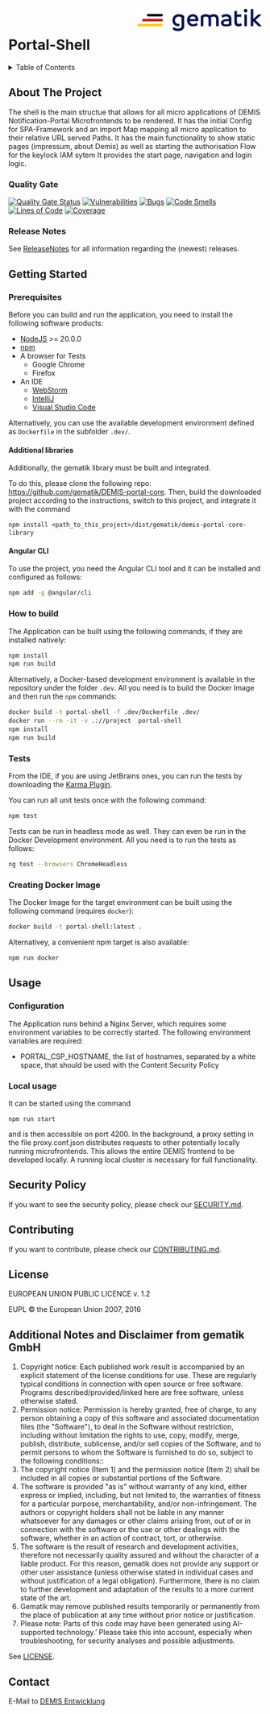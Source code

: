 <img align="right" width="250" height="47" src="./media/Gematik_Logo_Flag.png"/> <br/>


# Portal-Shell

<details>
  <summary>Table of Contents</summary>
  <ol>
    <li>
      <a href="#about-the-project">About The Project</a>
       <ul>
        <li><a href="#quality-gate">Quality Gate</a></li>
        <li><a href="#release-notes">Release Notes</a></li>
      </ul>
	</li>
    <li>
      <a href="#getting-started">Getting Started</a>
      <ul>
        <li><a href="#prerequisites">Prerequisites</a></li>
        <li><a href="#angular-cli">Angular CLI</a></li>
        <li><a href="#how-to-build">How to build</a></li>
        <li><a href="#tests">Tests</a></li>
        <li><a href="#creating-docker-image">Creating Docker Image</a></li>
    </li>
    <li>
      <a href="#usage">Usage</a>
      <ul>
        <li><a href="#configuration">Configuration</a></li>
      </ul>
    </li>
    <li><a href="#security-policy">Security Policy</a></li>
    <li><a href="#contributing">Contributing</a></li>
    <li><a href="#license">License</a></li>
    <li><a href="#contact">Contact</a></li>
  </ol>
</details>

## About The Project

The shell is the main structue that allows for all micro applications of DEMIS Notification-Portal Microfrontends to be rendered. It has the initial Config for SPA-Framework and an import Map mapping all micro application to their relative URL served Paths. It has the main functionality to show static pages (impressum, about Demis) as well as starting the authorisation Flow for the keylock IAM sytem It provides the start page, navigation and login logic.

### Quality Gate
[![Quality Gate Status](https://sonar.prod.ccs.gematik.solutions/api/project_badges/measure?project=demis-portal-shell&metric=alert_status&token=sqb_a711bd96031c4a7cfbcfc259ccc12d6695a54d39)](https://sonar.prod.ccs.gematik.solutions/dashboard?id=demis-portal-shell)
[![Vulnerabilities](https://sonar.prod.ccs.gematik.solutions/api/project_badges/measure?project=demis-portal-shell&metric=vulnerabilities&token=sqb_a711bd96031c4a7cfbcfc259ccc12d6695a54d39)](https://sonar.prod.ccs.gematik.solutions/dashboard?id=demis-portal-shell)
[![Bugs](https://sonar.prod.ccs.gematik.solutions/api/project_badges/measure?project=demis-portal-shell&metric=bugs&token=sqb_a711bd96031c4a7cfbcfc259ccc12d6695a54d39)](https://sonar.prod.ccs.gematik.solutions/dashboard?id=demis-portal-shell)
[![Code Smells](https://sonar.prod.ccs.gematik.solutions/api/project_badges/measure?project=demis-portal-shell&metric=code_smells&token=sqb_a711bd96031c4a7cfbcfc259ccc12d6695a54d39)](https://sonar.prod.ccs.gematik.solutions/dashboard?id=demis-portal-shell)
[![Lines of Code](https://sonar.prod.ccs.gematik.solutions/api/project_badges/measure?project=demis-portal-shell&metric=ncloc&token=sqb_a711bd96031c4a7cfbcfc259ccc12d6695a54d39)](https://sonar.prod.ccs.gematik.solutions/dashboard?id=demis-portal-shell)
[![Coverage](https://sonar.prod.ccs.gematik.solutions/api/project_badges/measure?project=demis-portal-shell&metric=coverage&token=sqb_a711bd96031c4a7cfbcfc259ccc12d6695a54d39)](https://sonar.prod.ccs.gematik.solutions/dashboard?id=demis-portal-shell)

### Release Notes
See [ReleaseNotes](ReleaseNotes.md) for all information regarding the (newest) releases.

## Getting Started

### Prerequisites

Before you can build and run the application, you need to install the following software products:

* [NodeJS](https://nodejs.org) >= 20.0.0
* [npm](https://docs.npmjs.com/try-the-latest-stable-version-of-npm)
* A browser for Tests 
  * Google Chrome
  * Firefox
* An IDE
  * [WebStorm](https://www.jetbrains.com/webstorm)
  * [IntelliJ](https://www.jetbrains.com/de-de/idea)
  * [Visual Studio Code](https://code.visualstudio.com)

Alternatively, you can use the available development environment defined as `Dockerfile` in the subfolder `.dev/`.

#### Additional libraries

Additionally, the gematik library must be built and integrated.

To do this, please clone the following repo: https://github.com/gematik/DEMIS-portal-core. 
Then, build the downloaded project according to the instructions, switch to this project, and integrate it with the command 
```
npm install <path_to_this_project>/dist/gematik/demis-portal-core-library
```

#### Angular CLI

To use the project, you need the Angular CLI tool and it can be installed and configured as follows:

```sh
npm add -g @angular/cli
```

### How to build

The Application can be built using the following commands, if they are installed natively:

```sh
npm install
npm run build
```

Alternatively, a Docker-based development environment is available in the repository under the folder `.dev`. All you need is to build the Docker Image and then run the `npm` commands:

```sh
docker build -t portal-shell -f .dev/Dockerfile .dev/
docker run --rm -it -v .://project  portal-shell
npm install
npm run build
```

### Tests

From the IDE, if you are using JetBrains ones, you can run the tests by downloading the [Karma Plugin](https://plugins.jetbrains.com/plugin/7287-karma).

You can run all unit tests once with the following command:

```sh
npm test
```

Tests can be run in headless mode as well. They can even be run in the Docker Development environment. All you need is to run the tests as follows:

```sh
ng test --browsers ChromeHeadless
```

### Creating Docker Image

The Docker Image for the target environment can be built using the following command (requires `docker`): 

```sh
docker build -t portal-shell:latest .
```

Alternativey, a convenient npm target is also available:

```sh
npm run docker
```

## Usage

### Configuration

The Application runs behind a Nginx Server, which requires some environment variables to be correctly started. The following environment variables are required:

- PORTAL_CSP_HOSTNAME, the list of hostnames, separated by a white space, that should be used with the Content Security Policy

### Local usage

It can be started using the command 

```
npm run start
```

and is then accessible on port 4200. In the background, a proxy setting in the file proxy.conf.json distributes requests to other potentially locally running microfrontends. This allows the entire DEMIS frontend to be developed locally. A running local cluster is necessary for full functionality.

## Security Policy
If you want to see the security policy, please check our [SECURITY.md](.github/SECURITY.md).

## Contributing
If you want to contribute, please check our [CONTRIBUTING.md](.github/CONTRIBUTING.md).

## License
EUROPEAN UNION PUBLIC LICENCE v. 1.2

EUPL © the European Union 2007, 2016

## Additional Notes and Disclaimer from gematik GmbH

1. Copyright notice: Each published work result is accompanied by an explicit statement of the license conditions for use. These are regularly typical conditions in connection with open source or free software. Programs described/provided/linked here are free software, unless otherwise stated.
2. Permission notice: Permission is hereby granted, free of charge, to any person obtaining a copy of this software and associated documentation files (the "Software"), to deal in the Software without restriction, including without limitation the rights to use, copy, modify, merge, publish, distribute, sublicense, and/or sell copies of the Software, and to permit persons to whom the Software is furnished to do so, subject to the following conditions::
  1. The copyright notice (Item 1) and the permission notice (Item 2) shall be included in all copies or substantial portions of the Software.
  2. The software is provided "as is" without warranty of any kind, either express or implied, including, but not limited to, the warranties of fitness for a particular purpose, merchantability, and/or non-infringement. The authors or copyright holders shall not be liable in any manner whatsoever for any damages or other claims arising from, out of or in connection with the software or the use or other dealings with the software, whether in an action of contract, tort, or otherwise.
  3. The software is the result of research and development activities, therefore not necessarily quality assured and without the character of a liable product. For this reason, gematik does not provide any support or other user assistance (unless otherwise stated in individual cases and without justification of a legal obligation). Furthermore, there is no claim to further development and adaptation of the results to a more current state of the art.
3. Gematik may remove published results temporarily or permanently from the place of publication at any time without prior notice or justification.
4. Please note: Parts of this code may have been generated using AI-supported technology.’ Please take this into account, especially when troubleshooting, for security analyses and possible adjustments.

See [LICENSE](LICENSE.md).

## Contact
E-Mail to [DEMIS Entwicklung](mailto:demis-entwicklung@gematik.de?subject=[GitHub]%20Portal-shell)
